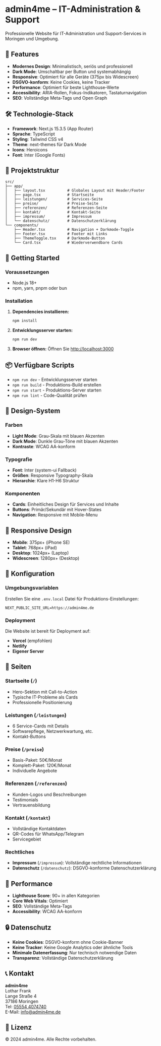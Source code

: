 # admin4me – IT-Administration & Support

Professionelle Website für IT-Administration und Support-Services in Moringen und Umgebung.

## 🚀 Features

- **Modernes Design**: Minimalistisch, seriös und professionell
- **Dark Mode**: Umschaltbar per Button und systemabhängig
- **Responsive**: Optimiert für alle Geräte (375px bis Widescreen)
- **DSGVO-konform**: Keine Cookies, keine Tracker
- **Performance**: Optimiert für beste Lighthouse-Werte
- **Accessibility**: ARIA-Rollen, Fokus-Indikatoren, Tastaturnavigation
- **SEO**: Vollständige Meta-Tags und Open Graph

## 🛠️ Technologie-Stack

- **Framework**: Next.js 15.3.5 (App Router)
- **Sprache**: TypeScript
- **Styling**: Tailwind CSS v4
- **Theme**: next-themes für Dark Mode
- **Icons**: Heroicons
- **Font**: Inter (Google Fonts)

## 📁 Projektstruktur

```
src/
├── app/
│   ├── layout.tsx          # Globales Layout mit Header/Footer
│   ├── page.tsx            # Startseite
│   ├── leistungen/         # Services-Seite
│   ├── preise/             # Preise-Seite
│   ├── referenzen/         # Referenzen-Seite
│   ├── kontakt/            # Kontakt-Seite
│   ├── impressum/          # Impressum
│   └── datenschutz/        # Datenschutzerklärung
└── components/
    ├── Header.tsx          # Navigation + Darkmode-Toggle
    ├── Footer.tsx          # Footer mit Links
    ├── ThemeToggle.tsx     # Darkmode-Button
    └── Card.tsx            # Wiederverwendbare Cards
```

## 🚀 Getting Started

### Voraussetzungen

- Node.js 18+ 
- npm, yarn, pnpm oder bun

### Installation

1. **Dependencies installieren:**
   ```bash
   npm install
   ```

2. **Entwicklungsserver starten:**
   ```bash
   npm run dev
   ```

3. **Browser öffnen:**
   Öffnen Sie [http://localhost:3000](http://localhost:3000)

## 📦 Verfügbare Scripts

- `npm run dev` - Entwicklungsserver starten
- `npm run build` - Produktions-Build erstellen
- `npm run start` - Produktions-Server starten
- `npm run lint` - Code-Qualität prüfen

## 🎨 Design-System

### Farben
- **Light Mode**: Grau-Skala mit blauen Akzenten
- **Dark Mode**: Dunkle Grau-Töne mit blauen Akzenten
- **Kontraste**: WCAG AA-konform

### Typografie
- **Font**: Inter (system-ui Fallback)
- **Größen**: Responsive Typography-Skala
- **Hierarchie**: Klare H1-H6 Struktur

### Komponenten
- **Cards**: Einheitliches Design für Services und Inhalte
- **Buttons**: Primär/Sekundär mit Hover-States
- **Navigation**: Responsive mit Mobile-Menu

## 📱 Responsive Design

- **Mobile**: 375px+ (iPhone SE)
- **Tablet**: 768px+ (iPad)
- **Desktop**: 1024px+ (Laptop)
- **Widescreen**: 1280px+ (Desktop)

## 🔧 Konfiguration

### Umgebungsvariablen
Erstellen Sie eine `.env.local` Datei für Produktions-Einstellungen:

```env
NEXT_PUBLIC_SITE_URL=https://admin4me.de
```

### Deployment
Die Website ist bereit für Deployment auf:
- **Vercel** (empfohlen)
- **Netlify**
- **Eigener Server**

## 📄 Seiten

### Startseite (`/`)
- Hero-Sektion mit Call-to-Action
- Typische IT-Probleme als Cards
- Professionelle Positionierung

### Leistungen (`/leistungen`)
- 6 Service-Cards mit Details
- Softwarepflege, Netzwerkwartung, etc.
- Kontakt-Buttons

### Preise (`/preise`)
- Basis-Paket: 50€/Monat
- Komplett-Paket: 120€/Monat
- Individuelle Angebote

### Referenzen (`/referenzen`)
- Kunden-Logos und Beschreibungen
- Testimonials
- Vertrauensbildung

### Kontakt (`/kontakt`)
- Vollständige Kontaktdaten
- QR-Codes für WhatsApp/Telegram
- Servicegebiet

### Rechtliches
- **Impressum** (`/impressum`): Vollständige rechtliche Informationen
- **Datenschutz** (`/datenschutz`): DSGVO-konforme Datenschutzerklärung

## 🎯 Performance

- **Lighthouse Score**: 90+ in allen Kategorien
- **Core Web Vitals**: Optimiert
- **SEO**: Vollständige Meta-Tags
- **Accessibility**: WCAG AA-konform

## 🔒 Datenschutz

- **Keine Cookies**: DSGVO-konform ohne Cookie-Banner
- **Keine Tracker**: Keine Google Analytics oder ähnliche Tools
- **Minimale Datenerfassung**: Nur technisch notwendige Daten
- **Transparenz**: Vollständige Datenschutzerklärung

## 📞 Kontakt

**admin4me**  
Lothar Frank  
Lange Straße 4  
37186 Moringen  
Tel: [05554 4074740](tel:055544074740)  
E-Mail: [info@admin4me.de](mailto:info@admin4me.de)

## 📄 Lizenz

© 2024 admin4me. Alle Rechte vorbehalten.
